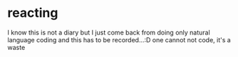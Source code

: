 # reacting
I know this is not a diary but I just come back from doing only natural language coding and this has to be recorded...:D
one cannot not code, it's a waste
